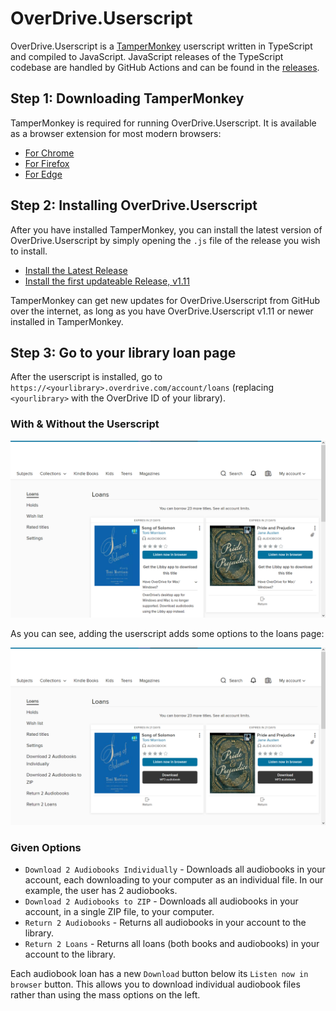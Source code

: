 # OverDrive.Userscript

OverDrive.Userscript is a [TamperMonkey](https://www.tampermonkey.net/) userscript written in TypeScript and compiled to JavaScript. JavaScript releases of the TypeScript codebase are handled by GitHub Actions and can be found in the [releases](https://github.com/simon-techkid/OverDrive.Userscript/releases).

## Step 1: Downloading TamperMonkey

TamperMonkey is required for running OverDrive.Userscript. It is available as a browser extension for most modern browsers:

- [For Chrome](https://chrome.google.com/webstore/detail/tampermonkey/dhdgffkkebhmkfjojejmpbldmpobfkfo)
- [For Firefox](https://addons.mozilla.org/firefox/addon/tampermonkey)
- [For Edge](https://microsoftedge.microsoft.com/addons/detail/tampermonkey/iikmkjmpaadaobahmlepeloendndfphd)

## Step 2: Installing OverDrive.Userscript

After you have installed TamperMonkey, you can install the latest version of OverDrive.Userscript by simply opening the `.js` file of the release you wish to install.

- [Install the Latest Release](https://github.com/simon-techkid/OverDrive.Userscript/releases/latest/download/script.user.js)
- [Install the first updateable Release, v1.11](https://github.com/simon-techkid/OverDrive.Userscript/releases/download/v1.11/script.user.js)

TamperMonkey can get new updates for OverDrive.Userscript from GitHub over the internet, as long as you have OverDrive.Userscript v1.11 or newer installed in TamperMonkey.

## Step 3: Go to your library loan page

After the userscript is installed, go to `https://<yourlibrary>.overdrive.com/account/loans` (replacing `<yourlibrary>` with the OverDrive ID of your library).

### With & Without the Userscript

![image](example_noextension.png)

As you can see, adding the userscript adds some options to the loans page:

![image](example_extension.png)

### Given Options

- `Download 2 Audiobooks Individually` - Downloads all audiobooks in your account, each downloading to your computer as an individual file. In our example, the user has 2 audiobooks.
- `Download 2 Audiobooks to ZIP` - Downloads all audiobooks in your account, in a single ZIP file, to your computer.
- `Return 2 Audiobooks` - Returns all audiobooks in your account to the library.
- `Return 2 Loans` - Returns all loans (both books and audiobooks) in your account to the library.

Each audiobook loan has a new `Download` button below its `Listen now in browser` button. This allows you to download individual audiobook files rather than using the mass options on the left.